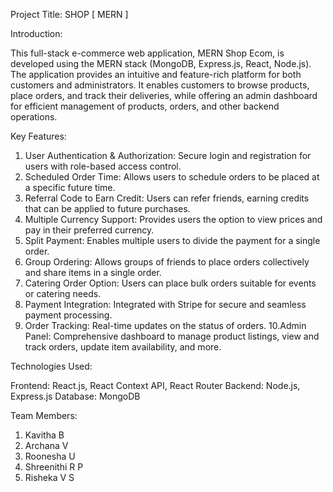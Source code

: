 Project Title: SHOP  [ MERN ]

Introduction:

This full-stack e-commerce web application, MERN Shop Ecom, is developed using the MERN stack (MongoDB, Express.js, React, Node.js). The application provides an intuitive and feature-rich platform for both customers and administrators. It enables customers to browse products, place orders, and track their deliveries, while offering an admin dashboard for efficient management of products, orders, and other backend operations.

Key Features:

1. User Authentication & Authorization: Secure login and registration for users with role-based access control.
2. Scheduled Order Time: Allows users to schedule orders to be placed at a specific future time.
3. Referral Code to Earn Credit: Users can refer friends, earning credits that can be applied to future purchases.
4. Multiple Currency Support: Provides users the option to view prices and pay in their preferred currency.
5. Split Payment: Enables multiple users to divide the payment for a single order.
6. Group Ordering: Allows groups of friends to place orders collectively and share items in a single order.
7. Catering Order Option: Users can place bulk orders suitable for events or catering needs.
8. Payment Integration: Integrated with Stripe for secure and seamless payment processing.
9. Order Tracking: Real-time updates on the status of orders.
10.Admin Panel: Comprehensive dashboard to manage product listings, view and track orders, update item availability, and more.

Technologies Used:

Frontend: React.js, React Context API, React Router
Backend: Node.js, Express.js
Database: MongoDB

Team Members:

1. Kavitha B
2. Archana V
3. Roonesha U
4. Shreenithi R P
5. Risheka V S
   

